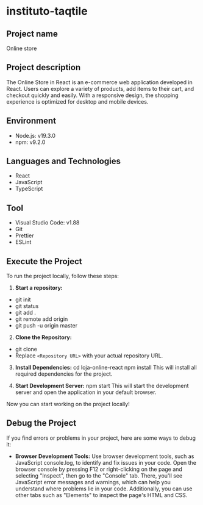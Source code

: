 # instituto-taqtile

## Project name

Online store

## Project description

The Online Store in React is an e-commerce web application developed in React. Users can explore a variety of products, add items to their cart, and checkout quickly and easily. With a responsive design, the shopping experience is optimized for desktop and mobile devices.

## Environment

- Node.js: v19.3.0
- npm: v9.2.0

## Languages ​​and Technologies

- React
- JavaScript
- TypeScript

## Tool

- Visual Studio Code: v1.88
- Git
- Prettier
- ESLint

## Execute the Project

To run the project locally, follow these steps:


1. **Start a repository:**

- git init
- git status
- git add .
- git remote add origin <repository URL>
- git push -u origin master

2. **Clone the Repository:**

- git clone <repository URL>
- Replace `<Repository URL>` with your actual repository URL.

3. **Install Dependencies:**
   cd loja-online-react
   npm install
   This will install all required dependencies for the project.

4. **Start Development Server:**
   npm start
   This will start the development server and open the application in your default browser.

Now you can start working on the project locally!

## Debug the Project

If you find errors or problems in your project, here are some ways to debug it:

- **Browser Development Tools:**
  Use browser development tools, such as JavaScript console.log, to identify and fix issues in your code. Open the browser console by pressing F12 or right-clicking on the page and selecting "Inspect", then go to the "Console" tab. There, you'll see JavaScript error messages and warnings, which can help you understand where problems lie in your code. Additionally, you can use other tabs such as "Elements" to inspect the page's HTML and CSS.
